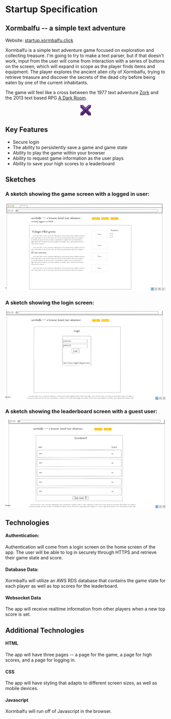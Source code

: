 # Startup Specification

## Xormbalfu -- a simple text adventure
Website: [startup.xormbalfu.click](startup.xormbalfu.click)

Xormbalfu is a simple text adventure game focused on exploration and collecting treasure. I'm going to try to make a text parser, but if that doesn't work, input from the user will come from interaction with a series of buttons on the screen, which will expand in scope as the player finds items and equipment. The player explores the ancient alien city of Xormbalfu, trying to retrieve treasure and discover the secrets of the dead city before being eaten by one of the current inhabitants.

The game will feel like a cross between the 1977 text adventure [Zork](https://classicreload.com/zork-i.html) and the 2013 text based RPG [A Dark Room](https://adarkroom.doublespeakgames.com/).
<p align="center"><img src="./images/xorm1.png"></p>

## Key Features
- Secure login
- The ability to persistently save a game and game state
- Ability to play the game within your browser
- Ability to request game information as the user plays
- Ability to save your high scores to a leaderboard

## Sketches
### A sketch showing the game screen with a logged in user:
![Game screen](./images/xormbalfu1.png)
### A sketch showing the login screen:
![Game screen](./images/xormbalfu3.png)
### A sketch showing the leaderboard screen with a guest user:
![Game screen](./images/xormbalfu4.png)
## Technologies
#### Authentication:
Authentication will come from a login screen on the home screen of the app. The user will be able to log in securely through HTTPS and retrieve their game state and score.

#### Database Data:
Xormbalfu will utilize an AWS RDS database that contains the game state for each player as well as top scores for the leaderboard.

#### Websocket Data
The app will receive realtime information from other players when a new top score is set.

## Additional Technologies

#### HTML
The app will have three pages -- a page for the game, a page for high scores, and a page for logging in.

#### CSS
The app will have styling that adapts to different screen sizes, as well as mobile devices.

#### Javascript
Xormbalfu will run off of Javascript in the browser.